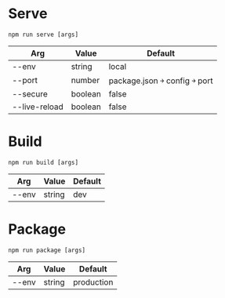 # Serve
`npm run serve [args]`

|  Arg | Value  |  Default |
| ------------ | ------------ | ------------ |
|  --env |  string  | local |
|  --port |  number | package.json ￫ config ￫ port |
|  --secure |  boolean | false |
|  --live-reload |  boolean |  false |


# Build
`npm run build [args]`

|  Arg | Value  | Default |
| ------------ | ------------ | ------------ |
|  --env |  string  | dev |


# Package
`npm run package [args]`

|  Arg | Value  | Default |
| ------------ | ------------ | ------------ |
|  --env |  string  | production |
